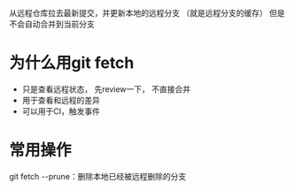 从远程仓库拉去最新提交，并更新本地的远程分支
（就是远程分支的缓存）
但是不会自动合并到当前分支

# 为什么用git fetch
- 只是查看远程状态， 先review一下， 不直接合并
- 用于查看和远程的差异
- 可以用于CI，触发事件

# 常用操作

git fetch --prune：删除本地已经被远程删除的分支

